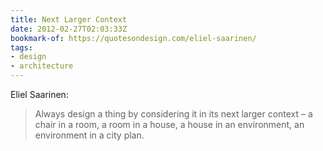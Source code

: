 ```yaml
---
title: Next Larger Context
date: 2012-02-27T02:03:33Z
bookmark-of: https://quotesondesign.com/eliel-saarinen/
tags:
- design
- architecture
---
```

Eliel Saarinen:

> Always design a thing by considering it in its next larger context – a chair in a room, a room in a house, a house in an environment, an environment in a city plan.

